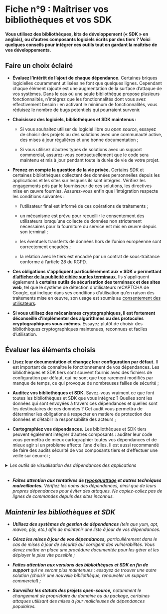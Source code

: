 # Fiche n°9 : Maîtriser vos bibliothèques et vos SDK

#### Vous utilisez des bibliothèques, kits de développement (« SDK » en anglais), ou d’autres composants logiciels écrits par des tiers ? Voici quelques conseils pour intégrer ces outils tout en gardant la maîtrise de vos développements.

## Faire un choix éclairé

* **Évaluez l’intérêt de l’ajout de chaque dépendance.** Certaines briques logicielles couramment utilisées ne font que quelques lignes. Cependant chaque élément rajouté est une augmentation de la surface d’attaque de vos systèmes. Dans le cas où une seule bibliothèque propose plusieurs fonctionnalités, n’intégrez que les fonctionnalités dont vous avez effectivement besoin : en activant le minimum de fonctionnalités, vous réduisez le nombre de bugs potentiels qui pourraient survenir.


* **Choisissez des logiciels, bibliothèques et SDK maintenus :**

    * Si vous souhaitez utiliser du logiciel libre ou *open source*, essayez de choisir des projets ou des solutions avec une communauté active, des mises à jour régulières et une bonne documentation ;

    * Si vous utilisez d’autres types de solutions avec un support commercial, assurez-vous contractuellement que le code sera maintenu et mis à jour pendant toute la durée de vie de votre projet.

* **Prenez en compte la question de la vie privée.** Certains SDK et certaines bibliothèques collectent des données personnelles depuis les applications et les sites sur lesquels ils sont intégrés. Vérifiez les engagements pris par le fournisseur de ces solutions, les directives mise en œuvre fournies. Assurez-vous enfin que l'intégration respecte les conditions suivantes :
    
    * l’utilisateur final est informé de ces opérations de traitements ;

    * un mécanisme est prévu pour recueillir le consentement des utilisateurs lorsqu’une collecte de données non strictement nécessaires pour la fourniture du service est mis en œuvre depuis son terminal ;

    * les éventuels transferts de données hors de l’union européenne sont correctement encadrés ;

    * la relation avec le tiers est encadré par un contrat de sous-traitance conforme à l’article 28 du RGPD.

* **Ces obligations s'appliquent particulièrement aux « SDK » permettant [d’afficher de la publicité ciblée sur les terminaux](https://www.cnil.fr/fr/applications-mobiles-mise-en-demeure-absence-de-consentement-geolocalisation-ciblage-publicitaire-2)**. Ils s'appliquent également à **certains outils de sécurisation des terminaux et des sites web**, tel que le système de détection d'utilisateurs reCAPTCHA de Google, qui indique dans ses conditions d’utilisation qu’en raison des traitements mise en œuvre, son usage est soumis au [consentement des utilisateurs](https://www.google.com/about/company/user-consent-policy/).

* **Si vous utilisez des mécanismes cryptographiques, il est fortement déconseillé d’implémenter des algorithmes ou des protocoles cryptographiques vous-mêmes.** Essayez plutôt de choisir des bibliothèques cryptographiques maintenues, reconnues et faciles d’utilisation.

## Évaluer les éléments choisis

* **Lisez leur documentation et changez leur configuration par défaut.** Il est important de connaître le fonctionnement de vos dépendances. Les bibliothèques et SDK tiers sont souvent fournis avec des fichiers de configuration par défaut, qui ne sont que trop rarement modifiés par manque de temps, ce qui provoque de nombreuses failles de sécurité ;

* **Auditez vos bibliothèques et SDK.** Savez-vous vraiment ce que font toutes les bibliothèques et SDK que vous intégrez ? Quelles sont les données qui sont envoyées à travers ces dépendances et quelles sont les destinataires de ces données ? Cet audit vous permettra de déterminer les obligations à respecter en matière de protection des données et d’établir la responsabilité des acteurs ;

* **Cartographiez vos dépendances.** Les bibliothèques et SDK tiers peuvent également intégrer d’autres composants : auditer leur code vous permettra de mieux cartographier toutes vos dépendances et de mieux agir si un problème affecte l’une d’elles. Il est aussi recommandé de faire des audits sécurité de vos composants tiers et d’effectuer une veille sur ceux-ci ;

<details>
     <summary> <em> Les outils de visualisation des dépendances des applications </summary>
<br>

Les gestionnaires de dépendances intègrent des fonctionnalités de suivi et d'audit. A titre d'exemple, la commande `npm audit` affiche un rapport des vulnérabilités connues de chaque dépendance d'un projet _node.js_.

La visualisation des dépendances des applications compilées, ou "packagées", nécessitent des outils plus élaborés. En voici quelques exemples :

* L'[association Exodus Privacy](https://exodus-privacy.eu.org/fr/) met librement à disposition la plateforme d'analyse des applications Android εxodus.

* L'outil [otool](https://www.unix.com/man-page/osx/1/otool/) liste les dépendances des bibliothèques d'applications macOS et iOS.

* L'outil [dependency-cruiser](https://github.com/sverweij/dependency-cruiser) affiche sous forme de graphique les dépendances de projet  _javascript_.


</details>
<br>

* **Faites attention aux tentatives de [*typosquattage*](https://fr.wikipedia.org/wiki/Typosquattage) et autres techniques malveillantes.** Vérifiez les noms des dépendances, ainsi que de leurs propres dépendances pour éviter des attaques. Ne copiez-collez pas de lignes de commandes depuis des sites inconnus.


## Maintenir les bibliothèques et SDK

* **Utilisez des systèmes de gestion de dépendances** (tels que yum, apt, maven, pip, etc.) afin de maintenir une liste à jour de vos dépendances.

* **Gérez les mises à jour de vos dépendances,** particulièrement dans le cas de mises à jour de sécurité qui corrigent des vulnérabilités. Vous devez mettre en place une procédure documentée pour les gérer et les déployer le plus vite possible ;

* **Faites attention aux versions des bibliothèques et SDK en fin de support** qui ne seront plus maintenues : essayez de trouver une autre solution (choisir une nouvelle bibliothèque, renouveler un support commercial) ;

* **Surveillez les statuts des projets open-source,** notamment le changement de propriétaire du domaine ou du package, certaines attaques utilisant des mises à jour malicieuses de dépendances populaires.
